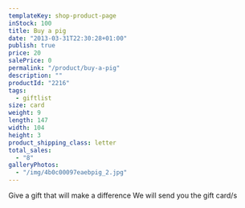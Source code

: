 ```yaml
---
templateKey: shop-product-page
inStock: 100
title: Buy a pig
date: "2013-03-31T22:30:28+01:00"
publish: true
price: 20
salePrice: 0
permalink: "/product/buy-a-pig"
description: ""
productId: "2216"
tags:
  - giftlist
size: card
weight: 9
length: 147
width: 104
height: 3
product_shipping_class: letter
total_sales:
  - "8"
galleryPhotos:
  - "/img/4b0c00097eaebpig_2.jpg"
---
```


Give a gift that will make a difference We will send you the gift card/s
